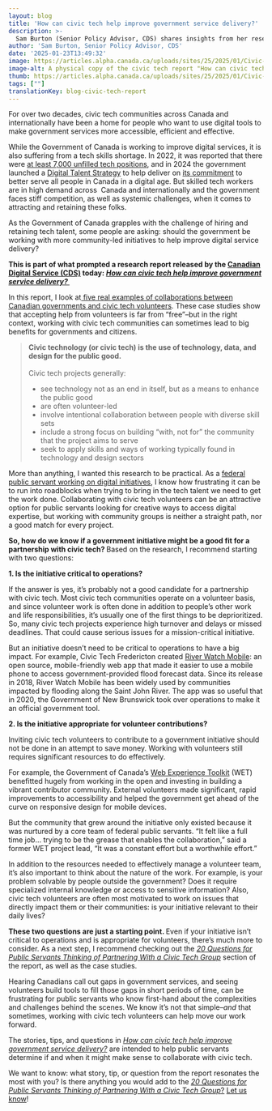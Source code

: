 ```yaml
---
layout: blog
title: 'How can civic tech help improve government service delivery?'
description: >-
  Sam Burton (Senior Policy Advisor, CDS) shares insights from her research on how the government can work effectively with civic technology groups.
author: 'Sam Burton, Senior Policy Advisor, CDS'
date: '2025-01-23T13:49:32'
image: https://articles.alpha.canada.ca/uploads/sites/25/2025/01/Civic-tech-blog-visual_Blog_Post_EN2.jpg
image-alt: A physical copy of the civic tech report "How can civic tech improve government service delivery?", and digital versions of the same report shown on a laptop and a smart phone.
thumb: https://articles.alpha.canada.ca/uploads/sites/25/2025/01/Civic-tech-blog-visual_Blog_Post_EN2.jpg
tags: [""]
translationKey: blog-civic-tech-report
---
```


<p>For over two decades, civic tech communities across Canada and internationally have been a home for people who want to use digital tools to make government services more accessible, efficient and effective. </p>



<p>While the Government of Canada is working to improve digital services, it is also suffering from a tech skills shortage. In 2022, it was reported that there were <a href="https://policyoptions.irpp.org/magazines/october-2022/ottawa-needs-thousands-of-tech-workers-to-serve-canadians-properly/" target="_blank" rel="noreferrer noopener">at least 7,000 unfilled tech positions</a>, and in 2024 the government launched a <a href="https://www.canada.ca/en/government/system/digital-government/digital-talent-strategy.html" target="_blank" rel="noreferrer noopener">Digital Talent Strategy</a> to help deliver on <a href="https://www.canada.ca/en/government/system/digital-government/government-canada-digital-operations-strategic-plans/canada-digital-ambition.html" target="_blank" rel="noreferrer noopener">its commitment</a> to better serve all people in Canada in a digital age. But skilled tech workers are in high demand across&nbsp; Canada and internationally and the government faces stiff competition, as well as systemic challenges, when it comes to attracting and retaining these folks.</p>



<p>As the Government of Canada grapples with the challenge of hiring and retaining tech talent, some people are asking: should the government be working with more community-led initiatives to help improve digital service delivery?&nbsp;</p>



<p><strong>This is part of what prompted a research report released by the <a href="https://www.linkedin.com/company/cds-snc/?viewAsMember=true" target="_blank" rel="noreferrer noopener">Canadian Digital Service (CDS)</a> today: <em><a href="https://digital.canada.ca/reports/civic-tech-report-2025.pdf" target="_blank" rel="noreferrer noopener">How can civic tech help improve government service delivery? </a></em></strong></p>



<p>In this report, I look at<a href="https://digital.canada.ca/reports/civic-tech-report-2025.pdf#page=5" target="_blank" rel="noreferrer noopener"> five real examples of collaborations between Canadian governments and civic tech volunteers</a>. These case studies show that accepting help from volunteers is far from “free”–but in the right context, working with civic tech communities can sometimes lead to big benefits for governments and citizens.</p>



<blockquote class="wp-block-quote is-layout-flow wp-block-quote-is-layout-flow">
<p><strong>Civic technology (or civic tech) is the use of technology, data, and design for the public good.</strong>&nbsp;<br><br>Civic tech projects generally:&nbsp;</p>



<ul class="wp-block-list">
<li>see technology not as an end in itself, but as a means to enhance the public good</li>



<li>are often volunteer-led</li>



<li>involve intentional collaboration between people with diverse skill sets</li>



<li>include a strong focus on building “with, not for” the community that the project aims to serve</li>



<li>seek to apply skills and ways of working typically found in technology and design sectors</li>
</ul>
</blockquote>



<p>More than anything, I wanted this research to be practical. As a <a href="https://www.linkedin.com/in/samanthaburton/" target="_blank" rel="noreferrer noopener">federal public servant working on digital initiatives</a>, I know how frustrating it can be to run into roadblocks when trying to bring in the tech talent we need to get the work done. Collaborating with civic tech volunteers can be an attractive option for public servants looking for creative ways to access digital expertise, but working with community groups is neither a straight path, nor a good match for every project.</p>



<p><strong>So, how do we know if a government initiative might be a good fit for a partnership with civic tech? </strong>Based on the research, I recommend starting with two questions:</p>



<p><strong>1. Is the initiative critical to operations?</strong></p>



<p>If the answer is yes, it’s probably not a good candidate for a partnership with civic tech. Most civic tech communities operate on a volunteer basis, and since volunteer work is often done in addition to people’s other work and life responsibilities, it’s usually one of the first things to be deprioritized. So, many civic tech projects experience high turnover and delays or missed deadlines. That could cause serious issues for a mission-critical initiative.&nbsp;</p>



<p>But an initiative doesn’t need to be critical to operations to have a big impact. For example, Civic Tech Fredericton created <a href="http://geonb.snb.ca/rwm/" target="_blank" rel="noreferrer noopener">River Watch Mobile</a>: an open source, mobile-friendly web app that made it easier to use a mobile phone to access government-provided flood forecast data. Since its release in 2018, River Watch Mobile has been widely used by communities impacted by flooding along the Saint John River. The app was so useful that in 2020, the Government of New Brunswick took over operations to make it an official government tool.</p>



<p><strong>2. Is the initiative appropriate for volunteer contributions?</strong></p>



<p>Inviting civic tech volunteers to contribute to a government initiative should not be done in an attempt to save money. Working with volunteers still requires significant resources to do effectively.&nbsp;</p>



<p>For example, the Government of Canada’s <a href="https://wet-boew.github.io/wet-boew/index-en.html" target="_blank" rel="noreferrer noopener">Web Experience Toolkit</a> (WET) benefitted hugely from working in the open and investing in building a vibrant contributor community. External volunteers made significant, rapid improvements to accessibility and helped the government get ahead of the curve on responsive design for mobile devices.&nbsp;</p>



<p>But the community that grew around the initiative only existed because it was nurtured by a core team of federal public servants. “It felt like a full time job… trying to be the grease that enables the collaboration,” said a former WET project lead, “It was a constant effort but a worthwhile effort.”</p>



<p>In addition to the resources needed to effectively manage a volunteer team, it’s also important to think about the nature of the work. For example, is your problem solvable by people outside the government? Does it require specialized internal knowledge or access to sensitive information? Also, civic tech volunteers are often most motivated to work on issues that directly impact them or their communities: is your initiative relevant to their daily lives?&nbsp;</p>



<p><strong>These two questions are just a starting point. </strong>Even if your initiative isn’t critical to operations and is appropriate for volunteers, there’s much more to consider. As a next step, I recommend checking out the <em><a href="https://digital.canada.ca/reports/civic-tech-report-2025.pdf#page=37" target="_blank" rel="noreferrer noopener">20 Questions for Public Servants Thinking of Partnering With a Civic Tech Group</a> </em>section of the report, as well as the case studies.</p>



<p>Hearing Canadians call out gaps in government services, and seeing volunteers build tools to fill those gaps in short periods of time, can be frustrating for public servants who know first-hand about the complexities and challenges behind the scenes. We know it’s not that simple–<em>and</em> that sometimes, working with civic tech volunteers can help move our work forward.</p>



<p>The stories, tips, and questions in <em><a href="https://digital.canada.ca/reports/civic-tech-report-2025.pdf" target="_blank" rel="noreferrer noopener">How can civic tech help improve government service delivery?</a></em> are intended to help public servants determine if and when it might make sense to collaborate with civic tech.&nbsp;</p>



<p>We want to know: what story, tip, or question from the report resonates the most with you? Is there anything you would add to the <a href="https://digital.canada.ca/reports/civic-tech-report-2025.pdf#page=37" target="_blank" rel="noreferrer noopener"><em>20 Questions for Public Servants Thinking of Partnering With a Civic Tech Group</em>?</a> <a href="mailto:cds-snc@servicecanada.gc.ca" target="_blank" rel="noreferrer noopener">Let us know</a>! </p>



<p></p>

